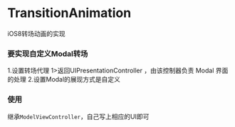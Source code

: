 # TransitionAnimation
iOS8转场动画的实现

### 要实现自定义Modal转场
   1.设置转场代理
        1>返回UIPresentationController ，由该控制器负责 Modal 界面的处理
   2.设置Modal的展现方式是自定义
### 使用
继承`ModelViewController`，自己写上相应的UI即可
